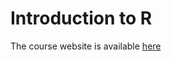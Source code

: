 
# Introduction to R


The course website is available [here](https://tkik.github.io/intro.R/index.html)
